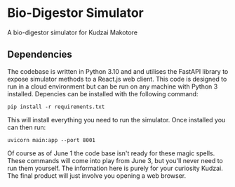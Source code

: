 # Bio-Digestor Simulator
A bio-digestor simulator for Kudzai Makotore

## Dependencies

The codebase is written in Python 3.10 and and utilises the FastAPI library to expose simulator methods to a React.js web client. This code is designed to run in a  cloud environment but can be run on any machine with Python 3 installed. Depencies can be installed with the following command:

```
pip install -r requirements.txt
```

This will install everything you need to run the simulator. Once installed you can then run:

```
uvicorn main:app --port 8001
```
Of course as of June 1 the code base isn't ready for these magic spells. These commands will come into play from June 3, but you'll never need to run them yourself. The information here is purely for your curiosity Kudzai. The final product will just involve you opening a web browser.
